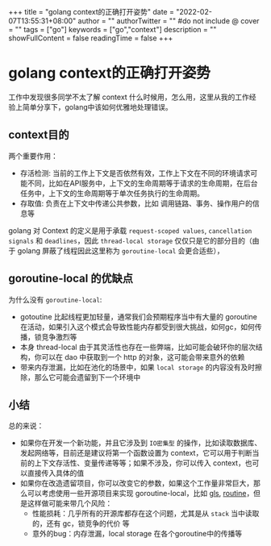 +++
title = "golang context的正确打开姿势"
date = "2022-02-07T13:55:31+08:00"
author = ""
authorTwitter = "" #do not include @
cover = ""
tags = ["go"]
keywords = ["go","context"]
description = ""
showFullContent = false
readingTime = false
+++

# golang context的正确打开姿势
工作中发现很多同学不太了解 context 什么时候用，怎么用，这里从我的工作经验上简单分享下，golang中该如何优雅地处理错误。

## context目的
两个重要作用：
- 存活检测: 当前的工作上下文是否依然有效，工作上下文在不同的环境请求可能不同，比如在API服务中，上下文的生命周期等于请求的生命周期，在后台任务中，上下文的生命周期等于单次任务执行的生命周期。
- 存取值: 负责在上下文中传递公共参数，比如 调用链路、事务、操作用户的信息等

golang 对 Context 的定义是用于承载 `request-scoped values`, `cancellation signals` 和 `deadlines`，因此 `thread-local storage` 仅仅只是它的部分目的（由于 golang 屏蔽了线程因此这里称为 `goroutine-local` 会更合适些），

## goroutine-local 的优缺点

为什么没有 `goroutine-local`:
- gotoutine 比起线程更加轻量，通常我们会预期程序当中有大量的 goroutine 在活动，如果引入这个模式会导致性能内存都受到很大挑战，如何gc，如何传播，锁竞争激烈等
- 本身 thread-local 由于其灵活性也存在一些弊端，比如可能会破环你的层次结构，你可以在 dao 中获取到一个 http 的对象，这可能会带来意外的依赖
- 带来内存泄漏，比如在池化的场景中，如果 `local storage` 的内容没有及时擦除，那么它可能会遗留到下一个环境中

## 小结
总的来说：
- 如果你在开发一个新功能，并且它涉及到 `IO密集型` 的操作，比如读取数据库、发起网络等，目前还是建议将第一个函数设置为 context，它可以用于判断当前的上下文存活性、变量传递等等；如果不涉及，你可以传入 context，也可以直接传入具体的值
- 如果你在改造遗留项目，你可以改变它的参数，如果这个工作量非常巨大，那么可以考虑使用一些开源项目来实现 goroutine-local，比如 [gls](https://github.com/jtolio/gls), [routine](https://github.com/go-eden/routine)，但是这样做可能来带几个风险：
  + 性能损耗：几乎所有的开源库都存在这个问题，尤其是从 `stack` 当中读取的，还有 gc，锁竞争的代价 等
  + 意外的bug：内存泄漏，local storage 在各个goroutine中的传播等

